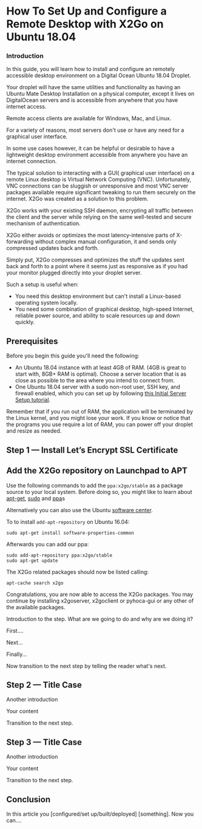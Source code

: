 # How To Set Up and Configure a Remote Desktop with X2Go on Ubuntu 18.04

### Introduction

In this guide, you will learn how to install and configure an remotely accessible desktop environment on a Digital Ocean Ubuntu 18.04 Droplet. 

Your droplet will have the same utilities and functionality as having an Ubuntu Mate Desktop Installation on a physical computer, except it lives on DigitalOcean servers and is accessible from anywhere that you have internet access. 

Remote access clients are available for Windows, Mac, and Linux.

For a variety of reasons, most servers don't use or have any need for a graphical user interface.

In some use cases however, it can be helpful or desirable to have a lightweight desktop environment accessible from anywhere you have an internet connection.

The typical solution to interacting with a GUI( graphical user interface) on a remote Linux desktop is Virtual Network Computing (VNC). Unfortunately, VNC connections can be sluggish or unresponsive and most VNC server packages available require significant tweaking to run them securely on the internet. X2Go was created as a solution to this problem. 

X2Go works with your existing SSH daemon, encrypting all traffic between the client and the server while relying on the same well-tested and secure mechanism of authentication.

X2Go either avoids or optimizes the most latency-intensive parts of X-forwarding without complex manual configuration, it and sends only compressed updates back and forth.

Simply put, X2Go compresses and optimizes the stuff the updates sent back and forth to a point where it seems just as responsive as if you had your monitor plugged directly into your droplet server. 

 Such a setup is useful when:

- You need this desktop environment but can't install a Linux-based operating system locally.
- You need some combination of graphical desktop, high-speed Internet, reliable power source, and ability to scale resources up and down quickly.


## Prerequisites

Before you begin this guide you'll need the following:

- An Ubuntu 18.04 instance with at least 4GB of RAM. (4GB is great to start with, 8GB+ RAM is optimal). Choose a server location that is as close as possible to the area where you intend to connect from.
- One Ubuntu 18.04 server with a sudo non-root user, SSH key, and firewall enabled, which you can set up by following [this Initial Server Setup tutorial](https://www.digitalocean.com/community/tutorials/initial-server-setup-with-ubuntu-16-04).

Remember that if you run out of RAM, the application will be terminated by the Linux kernel, and you might lose your work. If you know or notice that the programs you use require a lot of RAM, you can power off your droplet and resize as needed.

## Step 1 — Install Let’s Encrypt SSL Certificate

## Add the X2Go repository on Launchpad to APT

Use the following commands to add the `ppa:x2go/stable` as a package source to your local system. Before doing so, you might like to learn about [apt-get](https://help.ubuntu.com/community/AptGet), [sudo](https://help.ubuntu.com/community/RootSudo) and [ppa](https://help.ubuntu.com/community/Repositories/CommandLine#Adding_Launchpad_PPA_Repositories)s

Alternatively you can also use the Ubuntu [software center](https://help.ubuntu.com/community/Repositories/Ubuntu#Adding_PPAs).


To to install `add-apt-repository` on Ubuntu 16.04:

```
sudo apt-get install software-properties-common
```

Afterwards you can add our ppa:

```
sudo add-apt-repository ppa:x2go/stable
sudo apt-get update
```

The X2Go related packages should now be listed calling:

```
apt-cache search x2go
```

Congratulations, you are now able to access the X2Go packages. You may continue by installing x2goserver, x2goclient or pyhoca-gui or any other of the available packages.

Introduction to the step. What are we going to do and why are we doing it?

First....

Next...

Finally...

Now transition to the next step by telling the reader what's next.

## Step 2 — Title Case

Another introduction

Your content

Transition to the next step.

## Step 3 — Title Case

Another introduction

Your content

Transition to the next step.

## Conclusion

In this article you [configured/set up/built/deployed] [something]. Now you can....
